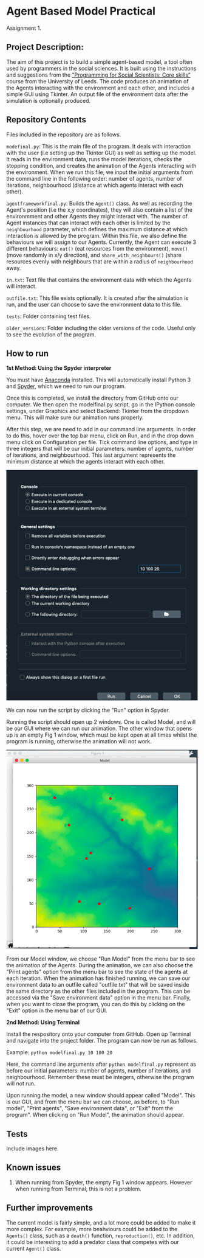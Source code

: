 # Agent Based Model Practical
Assignment 1.

## Project Description:

The aim of this project is to build a simple agent-based model, a tool often used by programmers in the social sciences. It is built using the instructions and suggestions from the ["Programming for Social Scientists: Core skills"](https://www.geog.leeds.ac.uk/courses/computing/study/core-python-phd/) course from the University of Leeds. The code produces an animation of the Agents interacting with the environment and each other, and includes a simple GUI using Tkinter. An output file of the environment data after the simulation is optionally produced.

## Repository Contents
Files included in the repository are as follows.

`modefinal.py`: This is the main file of the program. It deals with interaction with the user (i.e setting up the Tkinter GUI) as well as setting up the model. It reads in the environment data, runs the model iterations, checks the stopping condition, and creates the animation of the Agents interacting with the environment. When we run this file, we input the initial arguments from the command line in the following order: number of agents, number of iterations, neighbourhood (distance at which agents interact with each other).

`agentframeworkfinal.py`: Builds the `Agent()` class. As well as recording the Agent's position (i.e the x,y coordinates), they will also contain a list of the environmment and other Agents they might interact with. The number of Agent instances that can interact with each other is limited by the `neighbourhood` parameter, which defines the maximum distance at which interaction is allowed by the program. Within this file, we also define the behaviours we will assign to our Agents. Currently, the Agent can execute 3 different behaviours: `eat()` (eat resources from the environment), `move()` (move randomly in x/y direction), and `share_with_neighbours()` (share resources evenly with neighbours that are within a radius of `neighbourhood` away. 

`in.txt`: Text file that contains the environment data with which the Agents will interact. 

`outfile.txt`: This file exists optionally. It is created after the simulation is run, and the user can choose to save the environment data to this file.

`tests`: Folder containing test files.

`older_versions`: Folder including the older versions of the code. Useful only to see the evolution of the program.

## How to  run
**1st Method: Using the Spyder interpreter**

You must have [Anaconda](https://www.anaconda.com/products/individual) installed. This will automatically install Python 3 and [Spyder](https://www.spyder-ide.org), which we need to run our program. 

Once this is completed, we install the directory from GitHub onto our computer. We then open the modelfinal.py script, go in the IPython console settings, under Graphics and select Backend: Tkinter from the dropdown menu. This will make sure our animation runs properly.

After this step, we are need to add in our command line arguments. In order to do this, hover over the top bar menu, click on Run, and in the drop down menu click on Configuration per file. Tick command line options, and type in three integers that will be our initial parameters: number of agents, number of iterations, and neighbourhood. This last argument represents the minimum distance at which the agents interact with each other.

![](images/cmdline.png)

We can now run the script by clicking the "Run" option in Spyder.

Running the script should open up 2 windows. One is called Model, and will be our GUI where we can run our animation. The other window that opens up is an empty Fig 1 window, which must be kept open at all times whilst the program is running, otherwise the animation will not work.

![](images/spyderrun.png)

From our Model window, we choose "Run Model" from the menu bar to see the animation of the Agents. During the animation, we can also choose the "Print agents" option from the menu bar to see the state of the agents at each iteration. When the animation has finished running, we can save our environment data to an outfile called "outfile.txt" that will be saved inside the same directory as the other files included in the program. This can be accessed via the "Save environment data" option in the menu bar. Finally, when you want to close the program, you can do this by clicking on the "Exit" option in the menu bar of our GUI.

**2nd Method: Using Terminal**

Install the respository onto your computer from GitHub. Open up Terminal and navigate into the project folder. The program can now be run as follows.

Example:
`python modelfinal.py 10 100 20`

Here, the command line arguments after `python modelfinal.py` represent as before our initial parameters: number of agents, number of iterations, and neighbourhood. Remember these must be integers, otherwise the program will not run.

Upon running the model, a new window should appear called "Model". This is our GUI, and from the menu bar we can choose, as before, to "Run model", "Print agents", "Save environment data", or "Exit" from the program". When clicking on "Run Model", the animation should appear.

## Tests
Include images here.

## Known issues
1) When running from Spyder, the empty Fig 1 window appears. However when running from Terminal, this is not a problem.

## Further improvements
The current model is fairly simple, and a lot more could be added to make it more complex. For example, more beahviours could be added to the `Agents()` class, such as a `death()` function, `reproduction()`, etc. In addition, it could be interesting to add a predator class that competes with our current `Agent()` class.
